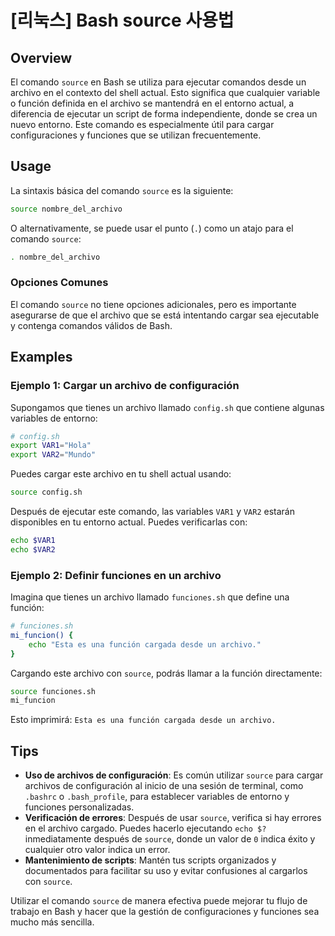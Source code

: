 # [리눅스] Bash source 사용법

## Overview
El comando `source` en Bash se utiliza para ejecutar comandos desde un archivo en el contexto del shell actual. Esto significa que cualquier variable o función definida en el archivo se mantendrá en el entorno actual, a diferencia de ejecutar un script de forma independiente, donde se crea un nuevo entorno. Este comando es especialmente útil para cargar configuraciones y funciones que se utilizan frecuentemente.

## Usage
La sintaxis básica del comando `source` es la siguiente:

```bash
source nombre_del_archivo
```

O alternativamente, se puede usar el punto (`.`) como un atajo para el comando `source`:

```bash
. nombre_del_archivo
```

### Opciones Comunes
El comando `source` no tiene opciones adicionales, pero es importante asegurarse de que el archivo que se está intentando cargar sea ejecutable y contenga comandos válidos de Bash.

## Examples
### Ejemplo 1: Cargar un archivo de configuración
Supongamos que tienes un archivo llamado `config.sh` que contiene algunas variables de entorno:

```bash
# config.sh
export VAR1="Hola"
export VAR2="Mundo"
```

Puedes cargar este archivo en tu shell actual usando:

```bash
source config.sh
```

Después de ejecutar este comando, las variables `VAR1` y `VAR2` estarán disponibles en tu entorno actual. Puedes verificarlas con:

```bash
echo $VAR1
echo $VAR2
```

### Ejemplo 2: Definir funciones en un archivo
Imagina que tienes un archivo llamado `funciones.sh` que define una función:

```bash
# funciones.sh
mi_funcion() {
    echo "Esta es una función cargada desde un archivo."
}
```

Cargando este archivo con `source`, podrás llamar a la función directamente:

```bash
source funciones.sh
mi_funcion
```

Esto imprimirá: `Esta es una función cargada desde un archivo.`

## Tips
- **Uso de archivos de configuración**: Es común utilizar `source` para cargar archivos de configuración al inicio de una sesión de terminal, como `.bashrc` o `.bash_profile`, para establecer variables de entorno y funciones personalizadas.
- **Verificación de errores**: Después de usar `source`, verifica si hay errores en el archivo cargado. Puedes hacerlo ejecutando `echo $?` inmediatamente después de `source`, donde un valor de `0` indica éxito y cualquier otro valor indica un error.
- **Mantenimiento de scripts**: Mantén tus scripts organizados y documentados para facilitar su uso y evitar confusiones al cargarlos con `source`.

Utilizar el comando `source` de manera efectiva puede mejorar tu flujo de trabajo en Bash y hacer que la gestión de configuraciones y funciones sea mucho más sencilla.